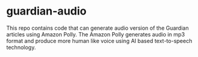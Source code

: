 # guardian-audio
This repo contains code that can generate audio version of the Guardian articles using Amazon Polly. The Amazon Polly generates audio in mp3 format and produce more human like voice using AI based text-to-speech technology.


